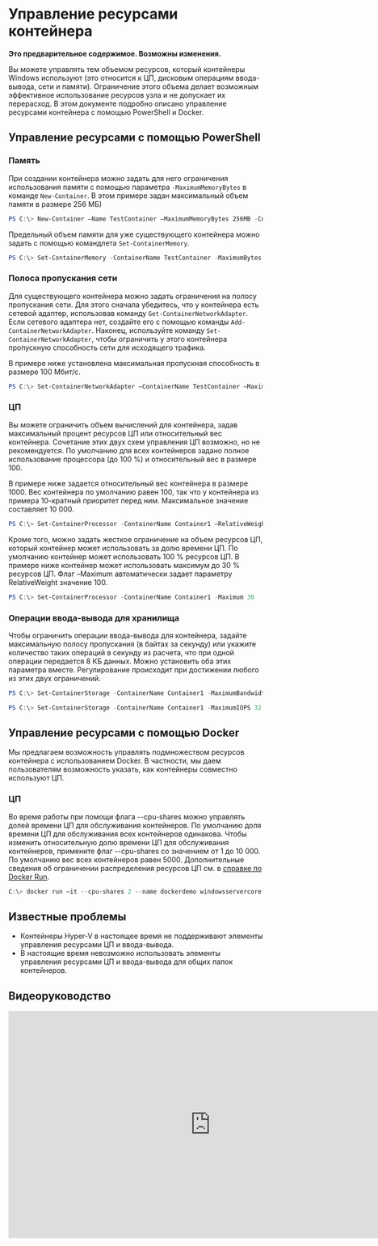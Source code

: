 # Управление ресурсами контейнера

**Это предварительное содержимое. Возможны изменения.**

Вы можете управлять тем объемом ресурсов, который контейнеры Windows используют (это относится к ЦП, дисковым операциям ввода-вывода, сети и памяти). Ограничение этого объема делает возможным эффективное использование ресурсов узла и не допускает их перерасход. В этом документе подробно описано управление ресурсами контейнера с помощью PowerShell и Docker.

## Управление ресурсами с помощью PowerShell

### Память

При создании контейнера можно задать для него ограничения использования памяти с помощью параметра `-MaximumMemoryBytes` в команде `New-Container`. В этом примере задан максимальный объем памяти в размере 256 МБ)

```powershell
PS C:\> New-Container –Name TestContainer –MaximumMemoryBytes 256MB -ContainerimageName WindowsServerCore
```
Предельный объем памяти для уже существующего контейнера можно задать с помощью командлета `Set-ContainerMemory`.

```powershell
PS C:\> Set-ContainerMemory -ContainerName TestContainer -MaximumBytes 256mb
```

### Полоса пропускания сети

Для существующего контейнера можно задать ограничения на полосу пропускания сети. Для этого сначала убедитесь, что у контейнера есть сетевой адаптер, использовав команду `Get-ContainerNetworkAdapter`. Если сетевого адаптера нет, создайте его с помощью команды `Add-ContainerNetworkAdapter`. Наконец, используйте команду `Set-ContainerNetworkAdapter`, чтобы ограничить у этого контейнера пропускную способность сети для исходящего трафика.

В примере ниже установлена максимальная пропускная способность в размере 100 Мбит/с.

```powershell
PS C:\> Set-ContainerNetworkAdapter –ContainerName TestContainer –MaximumBandwidth 100000000
```

### ЦП

Вы можете ограничить объем вычислений для контейнера, задав максимальный процент ресурсов ЦП или относительный вес контейнера. Сочетание этих двух схем управления ЦП возможно, но не рекомендуется. По умолчанию для всех контейнеров задано полное использование процессора (до 100 %) и относительный вес в размере 100.

В примере ниже задается относительный вес контейнера в размере 1000. Вес контейнера по умолчанию равен 100, так что у контейнера из примера 10-кратный приоритет перед ним. Максимальное значение составляет 10 000.

```powershell
PS C:\> Set-ContainerProcessor -ContainerName Container1 –RelativeWeight 10000
```

Кроме того, можно задать жесткое ограничение на объем ресурсов ЦП, который контейнер может использовать за долю времени ЦП. По умолчанию контейнер может использовать 100 % ресурсов ЦП. В примере ниже контейнер может использовать максимум до 30 % ресурсов ЦП. Флаг –Maximum автоматически задает параметру RelativeWeight значение 100.

```powershell
PS C:\> Set-ContainerProcessor -ContainerName Container1 -Maximum 30
```

### Операции ввода-вывода для хранилища

Чтобы ограничить операции ввода-вывода для контейнера, задайте максимальную полосу пропускания (в байтах за секунду) или укажите количество таких операций в секунду из расчета, что при одной операции передается 8 КБ данных. Можно установить оба этих параметра вместе. Регулирование происходит при достижении любого из этих двух ограничений.

```powershell
PS C:\> Set-ContainerStorage -ContainerName Container1 -MaximumBandwidth 1000000
```
```powershell
PS C:\> Set-ContainerStorage -ContainerName Container1 -MaximumIOPS 32
```

## Управление ресурсами с помощью Docker

Мы предлагаем возможность управлять подмножеством ресурсов контейнера с использованием Docker. В частности, мы даем пользователям возможность указать, как контейнеры совместно используют ЦП.

### ЦП

Во время работы при помощи флага --cpu-shares можно управлять долей времени ЦП для обслуживания контейнеров. По умолчанию доля времени ЦП для обслуживания всех контейнеров одинакова. Чтобы изменить относительную долю времени ЦП для обслуживания контейнеров, примените флаг --cpu-shares со значением от 1 до 10 000. По умолчанию вес всех контейнеров равен 5000. Дополнительные сведения об ограничении распределения ресурсов ЦП см. в [справке по Docker Run](https://docs.docker.com/engine/reference/run/#cpu-share-constraint).

```powershell 
C:\> docker run –it --cpu-shares 2 --name dockerdemo windowsservercore cmd
```

## Известные проблемы

- Контейнеры Hyper-V в настоящее время не поддерживают элементы управления ресурсами ЦП и ввода-вывода.
- В настоящие время невозможно использовать элементы управления ресурсами ЦП и ввода-вывода для общих папок контейнеров.

## Видеоруководство

<iframe src="https://channel9.msdn.com/Blogs/containers/Container-Fundamentals--Part-4-Resource-Management/player" width="800" height="450"  allowFullScreen="true" frameBorder="0" scrolling="no"></iframe>





<!--HONumber=Feb16_HO1-->
